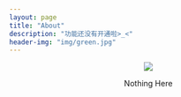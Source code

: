 ```yaml
---
layout: page
title: "About"
description: "功能还没有开通啦>_<"
header-img: "img/green.jpg"
---
```



<center>
    <p><img src="http://7xlfkx.com1.z0.glb.clouddn.com/white2.jpg" align="center"></p>
</center>

<center>
	 Nothing Here
</center>
